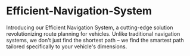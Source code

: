 # Efficient-Navigation-System
 Introducing our Efficient Navigation System, a cutting-edge solution revolutionizing route planning for vehicles. Unlike traditional navigation systems, we don't just find the shortest path – we find the smartest path tailored specifically to your vehicle's dimensions.
